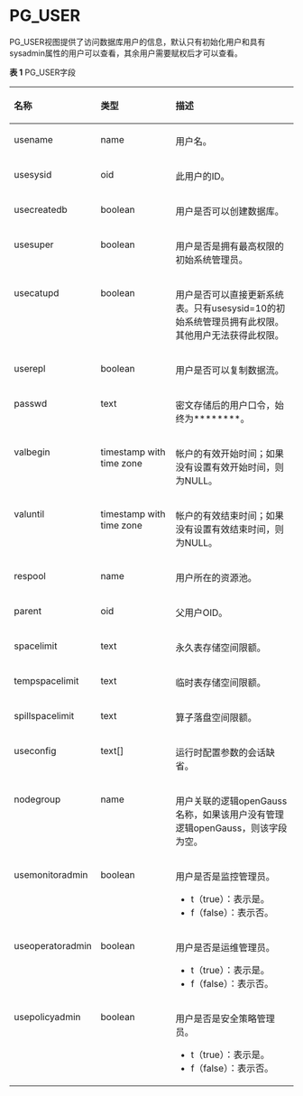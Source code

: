 # PG\_USER

PG\_USER视图提供了访问数据库用户的信息，默认只有初始化用户和具有sysadmin属性的用户可以查看，其余用户需要赋权后才可以查看。

**表 1**  PG\_USER字段

<a name="zh-cn_topic_0283137034_zh-cn_topic_0237122472_zh-cn_topic_0059778611_tbb0de3f5edc64a3796c5876dfe01f652"></a>
<table><thead align="left"><tr id="zh-cn_topic_0283137034_zh-cn_topic_0237122472_zh-cn_topic_0059778611_rae9e0e4d5d494362905b26356ea44457"><th class="cellrowborder" valign="top" width="24.68%" id="mcps1.2.4.1.1"><p id="zh-cn_topic_0283137034_zh-cn_topic_0237122472_zh-cn_topic_0059778611_a220949cefa3145d3b711934ffff84e08"><a name="zh-cn_topic_0283137034_zh-cn_topic_0237122472_zh-cn_topic_0059778611_a220949cefa3145d3b711934ffff84e08"></a><a name="zh-cn_topic_0283137034_zh-cn_topic_0237122472_zh-cn_topic_0059778611_a220949cefa3145d3b711934ffff84e08"></a>名称</p>
</th>
<th class="cellrowborder" valign="top" width="28.01%" id="mcps1.2.4.1.2"><p id="zh-cn_topic_0283137034_zh-cn_topic_0237122472_zh-cn_topic_0059778611_adb1a507cdb4d4656b875656a1d61a3a6"><a name="zh-cn_topic_0283137034_zh-cn_topic_0237122472_zh-cn_topic_0059778611_adb1a507cdb4d4656b875656a1d61a3a6"></a><a name="zh-cn_topic_0283137034_zh-cn_topic_0237122472_zh-cn_topic_0059778611_adb1a507cdb4d4656b875656a1d61a3a6"></a>类型</p>
</th>
<th class="cellrowborder" valign="top" width="47.31%" id="mcps1.2.4.1.3"><p id="zh-cn_topic_0283137034_zh-cn_topic_0237122472_zh-cn_topic_0059778611_ac7d5c917d14746de8839647c506ef0c8"><a name="zh-cn_topic_0283137034_zh-cn_topic_0237122472_zh-cn_topic_0059778611_ac7d5c917d14746de8839647c506ef0c8"></a><a name="zh-cn_topic_0283137034_zh-cn_topic_0237122472_zh-cn_topic_0059778611_ac7d5c917d14746de8839647c506ef0c8"></a>描述</p>
</th>
</tr>
</thead>
<tbody><tr id="zh-cn_topic_0283137034_zh-cn_topic_0237122472_zh-cn_topic_0059778611_rfd56622030de423da439ea47cf94a6b2"><td class="cellrowborder" valign="top" width="24.68%" headers="mcps1.2.4.1.1 "><p id="zh-cn_topic_0283137034_zh-cn_topic_0237122472_zh-cn_topic_0059778611_a52496876e779406d9816371b2b490faf"><a name="zh-cn_topic_0283137034_zh-cn_topic_0237122472_zh-cn_topic_0059778611_a52496876e779406d9816371b2b490faf"></a><a name="zh-cn_topic_0283137034_zh-cn_topic_0237122472_zh-cn_topic_0059778611_a52496876e779406d9816371b2b490faf"></a>usename</p>
</td>
<td class="cellrowborder" valign="top" width="28.01%" headers="mcps1.2.4.1.2 "><p id="zh-cn_topic_0283137034_zh-cn_topic_0237122472_zh-cn_topic_0059778611_a4e908674a9d94e5e9e1ae55a1c26e1f1"><a name="zh-cn_topic_0283137034_zh-cn_topic_0237122472_zh-cn_topic_0059778611_a4e908674a9d94e5e9e1ae55a1c26e1f1"></a><a name="zh-cn_topic_0283137034_zh-cn_topic_0237122472_zh-cn_topic_0059778611_a4e908674a9d94e5e9e1ae55a1c26e1f1"></a>name</p>
</td>
<td class="cellrowborder" valign="top" width="47.31%" headers="mcps1.2.4.1.3 "><p id="zh-cn_topic_0283137034_zh-cn_topic_0237122472_zh-cn_topic_0059778611_a8692f999703a412a900916f3e8767fe0"><a name="zh-cn_topic_0283137034_zh-cn_topic_0237122472_zh-cn_topic_0059778611_a8692f999703a412a900916f3e8767fe0"></a><a name="zh-cn_topic_0283137034_zh-cn_topic_0237122472_zh-cn_topic_0059778611_a8692f999703a412a900916f3e8767fe0"></a>用户名。</p>
</td>
</tr>
<tr id="zh-cn_topic_0283137034_zh-cn_topic_0237122472_zh-cn_topic_0059778611_r43145b59ce9b467fa1783ccd6091e6c0"><td class="cellrowborder" valign="top" width="24.68%" headers="mcps1.2.4.1.1 "><p id="zh-cn_topic_0283137034_zh-cn_topic_0237122472_zh-cn_topic_0059778611_a45c2d2d68498432aae9977d7d7e22fc1"><a name="zh-cn_topic_0283137034_zh-cn_topic_0237122472_zh-cn_topic_0059778611_a45c2d2d68498432aae9977d7d7e22fc1"></a><a name="zh-cn_topic_0283137034_zh-cn_topic_0237122472_zh-cn_topic_0059778611_a45c2d2d68498432aae9977d7d7e22fc1"></a>usesysid</p>
</td>
<td class="cellrowborder" valign="top" width="28.01%" headers="mcps1.2.4.1.2 "><p id="zh-cn_topic_0283137034_zh-cn_topic_0237122472_zh-cn_topic_0059778611_a323e39d2642e444fb3f401eae7c99826"><a name="zh-cn_topic_0283137034_zh-cn_topic_0237122472_zh-cn_topic_0059778611_a323e39d2642e444fb3f401eae7c99826"></a><a name="zh-cn_topic_0283137034_zh-cn_topic_0237122472_zh-cn_topic_0059778611_a323e39d2642e444fb3f401eae7c99826"></a>oid</p>
</td>
<td class="cellrowborder" valign="top" width="47.31%" headers="mcps1.2.4.1.3 "><p id="zh-cn_topic_0283137034_zh-cn_topic_0237122472_zh-cn_topic_0059778611_a12ec70cbdc7a42998db9211910d7d53b"><a name="zh-cn_topic_0283137034_zh-cn_topic_0237122472_zh-cn_topic_0059778611_a12ec70cbdc7a42998db9211910d7d53b"></a><a name="zh-cn_topic_0283137034_zh-cn_topic_0237122472_zh-cn_topic_0059778611_a12ec70cbdc7a42998db9211910d7d53b"></a>此用户的ID。</p>
</td>
</tr>
<tr id="zh-cn_topic_0283137034_zh-cn_topic_0237122472_zh-cn_topic_0059778611_r1f3389ea79e54ae9a669b3b28f69efb6"><td class="cellrowborder" valign="top" width="24.68%" headers="mcps1.2.4.1.1 "><p id="zh-cn_topic_0283137034_zh-cn_topic_0237122472_zh-cn_topic_0059778611_aca01a74838af43f7b8a4461931d9fb44"><a name="zh-cn_topic_0283137034_zh-cn_topic_0237122472_zh-cn_topic_0059778611_aca01a74838af43f7b8a4461931d9fb44"></a><a name="zh-cn_topic_0283137034_zh-cn_topic_0237122472_zh-cn_topic_0059778611_aca01a74838af43f7b8a4461931d9fb44"></a>usecreatedb</p>
</td>
<td class="cellrowborder" valign="top" width="28.01%" headers="mcps1.2.4.1.2 "><p id="zh-cn_topic_0283137034_zh-cn_topic_0237122472_zh-cn_topic_0059778611_a1055eb394a74431cada088d471d8bea0"><a name="zh-cn_topic_0283137034_zh-cn_topic_0237122472_zh-cn_topic_0059778611_a1055eb394a74431cada088d471d8bea0"></a><a name="zh-cn_topic_0283137034_zh-cn_topic_0237122472_zh-cn_topic_0059778611_a1055eb394a74431cada088d471d8bea0"></a><span id="zh-cn_topic_0283137034_zh-cn_topic_0237122472_text1096519713102"><a name="zh-cn_topic_0283137034_zh-cn_topic_0237122472_text1096519713102"></a><a name="zh-cn_topic_0283137034_zh-cn_topic_0237122472_text1096519713102"></a>boolean</span></p>
</td>
<td class="cellrowborder" valign="top" width="47.31%" headers="mcps1.2.4.1.3 "><p id="zh-cn_topic_0283137034_zh-cn_topic_0237122472_zh-cn_topic_0059778611_abf92a1964d8448089b988cd5432c88a2"><a name="zh-cn_topic_0283137034_zh-cn_topic_0237122472_zh-cn_topic_0059778611_abf92a1964d8448089b988cd5432c88a2"></a><a name="zh-cn_topic_0283137034_zh-cn_topic_0237122472_zh-cn_topic_0059778611_abf92a1964d8448089b988cd5432c88a2"></a>用户是否可以创建数据库。</p>
</td>
</tr>
<tr id="zh-cn_topic_0283137034_zh-cn_topic_0237122472_zh-cn_topic_0059778611_refee702064af4f809eb7205bc5136a90"><td class="cellrowborder" valign="top" width="24.68%" headers="mcps1.2.4.1.1 "><p id="zh-cn_topic_0283137034_zh-cn_topic_0237122472_zh-cn_topic_0059778611_a006290e5015b42eabd54ffd8384803d8"><a name="zh-cn_topic_0283137034_zh-cn_topic_0237122472_zh-cn_topic_0059778611_a006290e5015b42eabd54ffd8384803d8"></a><a name="zh-cn_topic_0283137034_zh-cn_topic_0237122472_zh-cn_topic_0059778611_a006290e5015b42eabd54ffd8384803d8"></a>usesuper</p>
</td>
<td class="cellrowborder" valign="top" width="28.01%" headers="mcps1.2.4.1.2 "><p id="zh-cn_topic_0283137034_zh-cn_topic_0237122472_zh-cn_topic_0059778611_a9a4fc10468ef45d09d812584d530c057"><a name="zh-cn_topic_0283137034_zh-cn_topic_0237122472_zh-cn_topic_0059778611_a9a4fc10468ef45d09d812584d530c057"></a><a name="zh-cn_topic_0283137034_zh-cn_topic_0237122472_zh-cn_topic_0059778611_a9a4fc10468ef45d09d812584d530c057"></a><span id="text143929514469"><a name="text143929514469"></a><a name="text143929514469"></a>boolean</span></p>
</td>
<td class="cellrowborder" valign="top" width="47.31%" headers="mcps1.2.4.1.3 "><p id="zh-cn_topic_0283137034_zh-cn_topic_0237122472_zh-cn_topic_0059778611_aba6156b2dc064cd095bff87af63fad1b"><a name="zh-cn_topic_0283137034_zh-cn_topic_0237122472_zh-cn_topic_0059778611_aba6156b2dc064cd095bff87af63fad1b"></a><a name="zh-cn_topic_0283137034_zh-cn_topic_0237122472_zh-cn_topic_0059778611_aba6156b2dc064cd095bff87af63fad1b"></a>用户是否是拥有最高权限的初始系统管理员。</p>
</td>
</tr>
<tr id="zh-cn_topic_0283137034_zh-cn_topic_0237122472_zh-cn_topic_0059778611_ra849cce9d7bb4e62801388bcf330fe37"><td class="cellrowborder" valign="top" width="24.68%" headers="mcps1.2.4.1.1 "><p id="zh-cn_topic_0283137034_zh-cn_topic_0237122472_zh-cn_topic_0059778611_a508cc43912c44891bb5944f9c64677ed"><a name="zh-cn_topic_0283137034_zh-cn_topic_0237122472_zh-cn_topic_0059778611_a508cc43912c44891bb5944f9c64677ed"></a><a name="zh-cn_topic_0283137034_zh-cn_topic_0237122472_zh-cn_topic_0059778611_a508cc43912c44891bb5944f9c64677ed"></a>usecatupd</p>
</td>
<td class="cellrowborder" valign="top" width="28.01%" headers="mcps1.2.4.1.2 "><p id="zh-cn_topic_0283137034_zh-cn_topic_0237122472_zh-cn_topic_0059778611_ad66f409d390c42ac94d062f5cb4aaa5b"><a name="zh-cn_topic_0283137034_zh-cn_topic_0237122472_zh-cn_topic_0059778611_ad66f409d390c42ac94d062f5cb4aaa5b"></a><a name="zh-cn_topic_0283137034_zh-cn_topic_0237122472_zh-cn_topic_0059778611_ad66f409d390c42ac94d062f5cb4aaa5b"></a><span id="text13970952194617"><a name="text13970952194617"></a><a name="text13970952194617"></a>boolean</span></p>
</td>
<td class="cellrowborder" valign="top" width="47.31%" headers="mcps1.2.4.1.3 "><p id="zh-cn_topic_0283137034_zh-cn_topic_0237122472_zh-cn_topic_0059778259_a99ef9ae1689f41f1ac8d15338dd526ae"><a name="zh-cn_topic_0283137034_zh-cn_topic_0237122472_zh-cn_topic_0059778259_a99ef9ae1689f41f1ac8d15338dd526ae"></a><a name="zh-cn_topic_0283137034_zh-cn_topic_0237122472_zh-cn_topic_0059778259_a99ef9ae1689f41f1ac8d15338dd526ae"></a>用户是否可以直接更新系统表。只有usesysid=10的初始系统管理员拥有此权限。其他用户无法获得此权限。</p>
</td>
</tr>
<tr id="zh-cn_topic_0283137034_zh-cn_topic_0237122472_zh-cn_topic_0059778611_r32778ede7f9e4abc99d8d4faaa68de94"><td class="cellrowborder" valign="top" width="24.68%" headers="mcps1.2.4.1.1 "><p id="zh-cn_topic_0283137034_zh-cn_topic_0237122472_zh-cn_topic_0059778611_a01ea128194444831b2f0d932c74b1d0d"><a name="zh-cn_topic_0283137034_zh-cn_topic_0237122472_zh-cn_topic_0059778611_a01ea128194444831b2f0d932c74b1d0d"></a><a name="zh-cn_topic_0283137034_zh-cn_topic_0237122472_zh-cn_topic_0059778611_a01ea128194444831b2f0d932c74b1d0d"></a>userepl</p>
</td>
<td class="cellrowborder" valign="top" width="28.01%" headers="mcps1.2.4.1.2 "><p id="zh-cn_topic_0283137034_zh-cn_topic_0237122472_zh-cn_topic_0059778611_a7a973664a8934e3ea8530f63e56fc4dd"><a name="zh-cn_topic_0283137034_zh-cn_topic_0237122472_zh-cn_topic_0059778611_a7a973664a8934e3ea8530f63e56fc4dd"></a><a name="zh-cn_topic_0283137034_zh-cn_topic_0237122472_zh-cn_topic_0059778611_a7a973664a8934e3ea8530f63e56fc4dd"></a><span id="text1448018559462"><a name="text1448018559462"></a><a name="text1448018559462"></a>boolean</span></p>
</td>
<td class="cellrowborder" valign="top" width="47.31%" headers="mcps1.2.4.1.3 "><p id="zh-cn_topic_0283137034_zh-cn_topic_0237122472_zh-cn_topic_0059778611_a896a562703c14119b20bbdcdc439af33"><a name="zh-cn_topic_0283137034_zh-cn_topic_0237122472_zh-cn_topic_0059778611_a896a562703c14119b20bbdcdc439af33"></a><a name="zh-cn_topic_0283137034_zh-cn_topic_0237122472_zh-cn_topic_0059778611_a896a562703c14119b20bbdcdc439af33"></a>用户是否可以复制数据流。</p>
</td>
</tr>
<tr id="zh-cn_topic_0283137034_zh-cn_topic_0237122472_zh-cn_topic_0059778611_r87612409a14045169b9f7d697a6dee0a"><td class="cellrowborder" valign="top" width="24.68%" headers="mcps1.2.4.1.1 "><p id="zh-cn_topic_0283137034_zh-cn_topic_0237122472_zh-cn_topic_0059778611_a2a39e2a78cf6452bbd44cc3e93492576"><a name="zh-cn_topic_0283137034_zh-cn_topic_0237122472_zh-cn_topic_0059778611_a2a39e2a78cf6452bbd44cc3e93492576"></a><a name="zh-cn_topic_0283137034_zh-cn_topic_0237122472_zh-cn_topic_0059778611_a2a39e2a78cf6452bbd44cc3e93492576"></a>passwd</p>
</td>
<td class="cellrowborder" valign="top" width="28.01%" headers="mcps1.2.4.1.2 "><p id="zh-cn_topic_0283137034_zh-cn_topic_0237122472_zh-cn_topic_0059778611_a8b4cc867699c4b8796a4dd73416f6ee2"><a name="zh-cn_topic_0283137034_zh-cn_topic_0237122472_zh-cn_topic_0059778611_a8b4cc867699c4b8796a4dd73416f6ee2"></a><a name="zh-cn_topic_0283137034_zh-cn_topic_0237122472_zh-cn_topic_0059778611_a8b4cc867699c4b8796a4dd73416f6ee2"></a>text</p>
</td>
<td class="cellrowborder" valign="top" width="47.31%" headers="mcps1.2.4.1.3 "><p id="zh-cn_topic_0283137034_zh-cn_topic_0237122472_zh-cn_topic_0059778611_a5b32e0f52ab948f4b84d2e41428161e1"><a name="zh-cn_topic_0283137034_zh-cn_topic_0237122472_zh-cn_topic_0059778611_a5b32e0f52ab948f4b84d2e41428161e1"></a><a name="zh-cn_topic_0283137034_zh-cn_topic_0237122472_zh-cn_topic_0059778611_a5b32e0f52ab948f4b84d2e41428161e1"></a>密文存储后的用户口令，始终为********。</p>
</td>
</tr>
<tr id="zh-cn_topic_0283137034_zh-cn_topic_0237122472_zh-cn_topic_0059778611_r69d39d638a6846589103afde65539fac"><td class="cellrowborder" valign="top" width="24.68%" headers="mcps1.2.4.1.1 "><p id="zh-cn_topic_0283137034_zh-cn_topic_0237122472_zh-cn_topic_0059778611_a963a714a523a429794e7a29634df10e1"><a name="zh-cn_topic_0283137034_zh-cn_topic_0237122472_zh-cn_topic_0059778611_a963a714a523a429794e7a29634df10e1"></a><a name="zh-cn_topic_0283137034_zh-cn_topic_0237122472_zh-cn_topic_0059778611_a963a714a523a429794e7a29634df10e1"></a>valbegin</p>
</td>
<td class="cellrowborder" valign="top" width="28.01%" headers="mcps1.2.4.1.2 "><p id="zh-cn_topic_0283137034_zh-cn_topic_0237122472_zh-cn_topic_0059778611_a14808ae5a3ad40058710710d6ae06d1d"><a name="zh-cn_topic_0283137034_zh-cn_topic_0237122472_zh-cn_topic_0059778611_a14808ae5a3ad40058710710d6ae06d1d"></a><a name="zh-cn_topic_0283137034_zh-cn_topic_0237122472_zh-cn_topic_0059778611_a14808ae5a3ad40058710710d6ae06d1d"></a>timestamp with time zone</p>
</td>
<td class="cellrowborder" valign="top" width="47.31%" headers="mcps1.2.4.1.3 "><p id="zh-cn_topic_0283137034_zh-cn_topic_0237122472_zh-cn_topic_0059778611_a5ea29aede65240fbbca655a872762360"><a name="zh-cn_topic_0283137034_zh-cn_topic_0237122472_zh-cn_topic_0059778611_a5ea29aede65240fbbca655a872762360"></a><a name="zh-cn_topic_0283137034_zh-cn_topic_0237122472_zh-cn_topic_0059778611_a5ea29aede65240fbbca655a872762360"></a>帐户的有效开始时间；如果没有设置有效开始时间，则为NULL。</p>
</td>
</tr>
<tr id="zh-cn_topic_0283137034_zh-cn_topic_0237122472_zh-cn_topic_0059778611_r156e6dba3d1a47df97f457a9daea27ca"><td class="cellrowborder" valign="top" width="24.68%" headers="mcps1.2.4.1.1 "><p id="zh-cn_topic_0283137034_zh-cn_topic_0237122472_zh-cn_topic_0059778611_a8ccd57fc59b54ea4b2507b7aa4b6fe0f"><a name="zh-cn_topic_0283137034_zh-cn_topic_0237122472_zh-cn_topic_0059778611_a8ccd57fc59b54ea4b2507b7aa4b6fe0f"></a><a name="zh-cn_topic_0283137034_zh-cn_topic_0237122472_zh-cn_topic_0059778611_a8ccd57fc59b54ea4b2507b7aa4b6fe0f"></a>valuntil</p>
</td>
<td class="cellrowborder" valign="top" width="28.01%" headers="mcps1.2.4.1.2 "><p id="zh-cn_topic_0283137034_zh-cn_topic_0237122472_zh-cn_topic_0059778611_afe228ae5fd3d40c88605fefdbe225b43"><a name="zh-cn_topic_0283137034_zh-cn_topic_0237122472_zh-cn_topic_0059778611_afe228ae5fd3d40c88605fefdbe225b43"></a><a name="zh-cn_topic_0283137034_zh-cn_topic_0237122472_zh-cn_topic_0059778611_afe228ae5fd3d40c88605fefdbe225b43"></a>timestamp with time zone</p>
</td>
<td class="cellrowborder" valign="top" width="47.31%" headers="mcps1.2.4.1.3 "><p id="zh-cn_topic_0283137034_zh-cn_topic_0237122472_zh-cn_topic_0059778611_a5fd05a5916c14c3a9f5d32a66ce0def0"><a name="zh-cn_topic_0283137034_zh-cn_topic_0237122472_zh-cn_topic_0059778611_a5fd05a5916c14c3a9f5d32a66ce0def0"></a><a name="zh-cn_topic_0283137034_zh-cn_topic_0237122472_zh-cn_topic_0059778611_a5fd05a5916c14c3a9f5d32a66ce0def0"></a>帐户的有效结束时间；如果没有设置有效结束时间，则为NULL。</p>
</td>
</tr>
<tr id="zh-cn_topic_0283137034_zh-cn_topic_0237122472_zh-cn_topic_0059778611_ra43812e91f80430883bc4a793ca003ca"><td class="cellrowborder" valign="top" width="24.68%" headers="mcps1.2.4.1.1 "><p id="zh-cn_topic_0283137034_zh-cn_topic_0237122472_zh-cn_topic_0059778611_aae6e5484e9514ac4b8d9afe4a092aac8"><a name="zh-cn_topic_0283137034_zh-cn_topic_0237122472_zh-cn_topic_0059778611_aae6e5484e9514ac4b8d9afe4a092aac8"></a><a name="zh-cn_topic_0283137034_zh-cn_topic_0237122472_zh-cn_topic_0059778611_aae6e5484e9514ac4b8d9afe4a092aac8"></a>respool</p>
</td>
<td class="cellrowborder" valign="top" width="28.01%" headers="mcps1.2.4.1.2 "><p id="zh-cn_topic_0283137034_zh-cn_topic_0237122472_zh-cn_topic_0059778611_a341c1e567e9c46c19d19ebdfc03d5d65"><a name="zh-cn_topic_0283137034_zh-cn_topic_0237122472_zh-cn_topic_0059778611_a341c1e567e9c46c19d19ebdfc03d5d65"></a><a name="zh-cn_topic_0283137034_zh-cn_topic_0237122472_zh-cn_topic_0059778611_a341c1e567e9c46c19d19ebdfc03d5d65"></a>name</p>
</td>
<td class="cellrowborder" valign="top" width="47.31%" headers="mcps1.2.4.1.3 "><p id="zh-cn_topic_0283137034_zh-cn_topic_0237122472_zh-cn_topic_0059778611_ad016eccebf554befbe40cfddb03fd058"><a name="zh-cn_topic_0283137034_zh-cn_topic_0237122472_zh-cn_topic_0059778611_ad016eccebf554befbe40cfddb03fd058"></a><a name="zh-cn_topic_0283137034_zh-cn_topic_0237122472_zh-cn_topic_0059778611_ad016eccebf554befbe40cfddb03fd058"></a>用户所在的资源池。</p>
</td>
</tr>
<tr id="zh-cn_topic_0283137034_zh-cn_topic_0237122472_zh-cn_topic_0059778611_row383068515643"><td class="cellrowborder" valign="top" width="24.68%" headers="mcps1.2.4.1.1 "><p id="zh-cn_topic_0283137034_zh-cn_topic_0237122472_zh-cn_topic_0059778611_p4185010015643"><a name="zh-cn_topic_0283137034_zh-cn_topic_0237122472_zh-cn_topic_0059778611_p4185010015643"></a><a name="zh-cn_topic_0283137034_zh-cn_topic_0237122472_zh-cn_topic_0059778611_p4185010015643"></a>parent</p>
</td>
<td class="cellrowborder" valign="top" width="28.01%" headers="mcps1.2.4.1.2 "><p id="zh-cn_topic_0283137034_zh-cn_topic_0237122472_zh-cn_topic_0059778611_p3441490215643"><a name="zh-cn_topic_0283137034_zh-cn_topic_0237122472_zh-cn_topic_0059778611_p3441490215643"></a><a name="zh-cn_topic_0283137034_zh-cn_topic_0237122472_zh-cn_topic_0059778611_p3441490215643"></a>oid</p>
</td>
<td class="cellrowborder" valign="top" width="47.31%" headers="mcps1.2.4.1.3 "><p id="zh-cn_topic_0283137034_zh-cn_topic_0237122472_zh-cn_topic_0059778611_p3614369315643"><a name="zh-cn_topic_0283137034_zh-cn_topic_0237122472_zh-cn_topic_0059778611_p3614369315643"></a><a name="zh-cn_topic_0283137034_zh-cn_topic_0237122472_zh-cn_topic_0059778611_p3614369315643"></a>父用户OID。</p>
</td>
</tr>
<tr id="zh-cn_topic_0283137034_zh-cn_topic_0237122472_zh-cn_topic_0059778611_row461410491579"><td class="cellrowborder" valign="top" width="24.68%" headers="mcps1.2.4.1.1 "><p id="zh-cn_topic_0283137034_zh-cn_topic_0237122472_zh-cn_topic_0059778611_p464374871579"><a name="zh-cn_topic_0283137034_zh-cn_topic_0237122472_zh-cn_topic_0059778611_p464374871579"></a><a name="zh-cn_topic_0283137034_zh-cn_topic_0237122472_zh-cn_topic_0059778611_p464374871579"></a>spacelimit</p>
</td>
<td class="cellrowborder" valign="top" width="28.01%" headers="mcps1.2.4.1.2 "><p id="zh-cn_topic_0283137034_zh-cn_topic_0237122472_zh-cn_topic_0059778611_p33400731579"><a name="zh-cn_topic_0283137034_zh-cn_topic_0237122472_zh-cn_topic_0059778611_p33400731579"></a><a name="zh-cn_topic_0283137034_zh-cn_topic_0237122472_zh-cn_topic_0059778611_p33400731579"></a>text</p>
</td>
<td class="cellrowborder" valign="top" width="47.31%" headers="mcps1.2.4.1.3 "><p id="zh-cn_topic_0283137034_zh-cn_topic_0237122472_zh-cn_topic_0059778611_p21104791579"><a name="zh-cn_topic_0283137034_zh-cn_topic_0237122472_zh-cn_topic_0059778611_p21104791579"></a><a name="zh-cn_topic_0283137034_zh-cn_topic_0237122472_zh-cn_topic_0059778611_p21104791579"></a>永久表存储空间限额。</p>
</td>
</tr>
<tr id="zh-cn_topic_0283137034_zh-cn_topic_0237122472_row16589194104013"><td class="cellrowborder" valign="top" width="24.68%" headers="mcps1.2.4.1.1 "><p id="zh-cn_topic_0283137034_zh-cn_topic_0237122472_p1158910404014"><a name="zh-cn_topic_0283137034_zh-cn_topic_0237122472_p1158910404014"></a><a name="zh-cn_topic_0283137034_zh-cn_topic_0237122472_p1158910404014"></a>tempspacelimit</p>
</td>
<td class="cellrowborder" valign="top" width="28.01%" headers="mcps1.2.4.1.2 "><p id="zh-cn_topic_0283137034_zh-cn_topic_0237122472_p14589940409"><a name="zh-cn_topic_0283137034_zh-cn_topic_0237122472_p14589940409"></a><a name="zh-cn_topic_0283137034_zh-cn_topic_0237122472_p14589940409"></a>text</p>
</td>
<td class="cellrowborder" valign="top" width="47.31%" headers="mcps1.2.4.1.3 "><p id="zh-cn_topic_0283137034_zh-cn_topic_0237122472_p55891049404"><a name="zh-cn_topic_0283137034_zh-cn_topic_0237122472_p55891049404"></a><a name="zh-cn_topic_0283137034_zh-cn_topic_0237122472_p55891049404"></a>临时表存储空间限额。</p>
</td>
</tr>
<tr id="zh-cn_topic_0283137034_zh-cn_topic_0237122472_row17231359408"><td class="cellrowborder" valign="top" width="24.68%" headers="mcps1.2.4.1.1 "><p id="zh-cn_topic_0283137034_zh-cn_topic_0237122472_p4231456405"><a name="zh-cn_topic_0283137034_zh-cn_topic_0237122472_p4231456405"></a><a name="zh-cn_topic_0283137034_zh-cn_topic_0237122472_p4231456405"></a>spillspacelimit</p>
</td>
<td class="cellrowborder" valign="top" width="28.01%" headers="mcps1.2.4.1.2 "><p id="zh-cn_topic_0283137034_zh-cn_topic_0237122472_p42313524017"><a name="zh-cn_topic_0283137034_zh-cn_topic_0237122472_p42313524017"></a><a name="zh-cn_topic_0283137034_zh-cn_topic_0237122472_p42313524017"></a>text</p>
</td>
<td class="cellrowborder" valign="top" width="47.31%" headers="mcps1.2.4.1.3 "><p id="zh-cn_topic_0283137034_zh-cn_topic_0237122472_p6231594013"><a name="zh-cn_topic_0283137034_zh-cn_topic_0237122472_p6231594013"></a><a name="zh-cn_topic_0283137034_zh-cn_topic_0237122472_p6231594013"></a>算子落盘空间限额。</p>
</td>
</tr>
<tr id="zh-cn_topic_0283137034_zh-cn_topic_0237122472_zh-cn_topic_0059778611_r795fec510dd14dd8bcf8b359421b619c"><td class="cellrowborder" valign="top" width="24.68%" headers="mcps1.2.4.1.1 "><p id="zh-cn_topic_0283137034_zh-cn_topic_0237122472_zh-cn_topic_0059778611_a74632df9487d4c4bb1e06774daf81d1c"><a name="zh-cn_topic_0283137034_zh-cn_topic_0237122472_zh-cn_topic_0059778611_a74632df9487d4c4bb1e06774daf81d1c"></a><a name="zh-cn_topic_0283137034_zh-cn_topic_0237122472_zh-cn_topic_0059778611_a74632df9487d4c4bb1e06774daf81d1c"></a>useconfig</p>
</td>
<td class="cellrowborder" valign="top" width="28.01%" headers="mcps1.2.4.1.2 "><p id="zh-cn_topic_0283137034_zh-cn_topic_0237122472_zh-cn_topic_0059778611_a4616d729ddcc41adba8d644b2fa1e0f1"><a name="zh-cn_topic_0283137034_zh-cn_topic_0237122472_zh-cn_topic_0059778611_a4616d729ddcc41adba8d644b2fa1e0f1"></a><a name="zh-cn_topic_0283137034_zh-cn_topic_0237122472_zh-cn_topic_0059778611_a4616d729ddcc41adba8d644b2fa1e0f1"></a>text[]</p>
</td>
<td class="cellrowborder" valign="top" width="47.31%" headers="mcps1.2.4.1.3 "><p id="zh-cn_topic_0283137034_zh-cn_topic_0237122472_zh-cn_topic_0059778611_af38085fb2e844f6c94bd332dcca0903e"><a name="zh-cn_topic_0283137034_zh-cn_topic_0237122472_zh-cn_topic_0059778611_af38085fb2e844f6c94bd332dcca0903e"></a><a name="zh-cn_topic_0283137034_zh-cn_topic_0237122472_zh-cn_topic_0059778611_af38085fb2e844f6c94bd332dcca0903e"></a>运行时配置参数的会话缺省。</p>
</td>
</tr>
<tr id="zh-cn_topic_0283137034_zh-cn_topic_0237122472_row3383125316230"><td class="cellrowborder" valign="top" width="24.68%" headers="mcps1.2.4.1.1 "><p id="zh-cn_topic_0283137034_zh-cn_topic_0237122472_p038365316230"><a name="zh-cn_topic_0283137034_zh-cn_topic_0237122472_p038365316230"></a><a name="zh-cn_topic_0283137034_zh-cn_topic_0237122472_p038365316230"></a>nodegroup</p>
</td>
<td class="cellrowborder" valign="top" width="28.01%" headers="mcps1.2.4.1.2 "><p id="zh-cn_topic_0283137034_zh-cn_topic_0237122472_p1638355314230"><a name="zh-cn_topic_0283137034_zh-cn_topic_0237122472_p1638355314230"></a><a name="zh-cn_topic_0283137034_zh-cn_topic_0237122472_p1638355314230"></a>name</p>
</td>
<td class="cellrowborder" valign="top" width="47.31%" headers="mcps1.2.4.1.3 "><p id="zh-cn_topic_0283137034_zh-cn_topic_0237122472_p23836535234"><a name="zh-cn_topic_0283137034_zh-cn_topic_0237122472_p23836535234"></a><a name="zh-cn_topic_0283137034_zh-cn_topic_0237122472_p23836535234"></a>用户关联的逻辑<span id="text179123126198"><a name="text179123126198"></a><a name="text179123126198"></a>openGauss</span>名称，如果该用户没有管理逻辑<span id="text1741521935"><a name="text1741521935"></a><a name="text1741521935"></a>openGauss</span>，则该字段为空。</p>
</td>
</tr>
<tr id="row5334173912326"><td class="cellrowborder" valign="top" width="24.68%" headers="mcps1.2.4.1.1 "><p id="p20734171716349"><a name="p20734171716349"></a><a name="p20734171716349"></a>usemonitoradmin</p>
</td>
<td class="cellrowborder" valign="top" width="28.01%" headers="mcps1.2.4.1.2 "><p id="p147341175341"><a name="p147341175341"></a><a name="p147341175341"></a>boolean</p>
</td>
<td class="cellrowborder" valign="top" width="47.31%" headers="mcps1.2.4.1.3 "><p id="p157342017173418"><a name="p157342017173418"></a><a name="p157342017173418"></a>用户是否是监控管理员。</p>
<a name="ul1563875913503"></a><a name="ul1563875913503"></a><ul id="ul1563875913503"><li>t（true）：表示是。</li><li>f（false）：表示否。</li></ul>
</td>
</tr>
<tr id="row204785368321"><td class="cellrowborder" valign="top" width="24.68%" headers="mcps1.2.4.1.1 "><p id="p8605142113413"><a name="p8605142113413"></a><a name="p8605142113413"></a>useoperatoradmin</p>
</td>
<td class="cellrowborder" valign="top" width="28.01%" headers="mcps1.2.4.1.2 "><p id="p56055217340"><a name="p56055217340"></a><a name="p56055217340"></a>boolean</p>
</td>
<td class="cellrowborder" valign="top" width="47.31%" headers="mcps1.2.4.1.3 "><p id="p3605152143417"><a name="p3605152143417"></a><a name="p3605152143417"></a>用户是否是运维管理员。</p>
<a name="ul694311013516"></a><a name="ul694311013516"></a><ul id="ul694311013516"><li>t（true）：表示是。</li><li>f（false）：表示否。</li></ul>
</td>
</tr>
<tr id="row1931123313220"><td class="cellrowborder" valign="top" width="24.68%" headers="mcps1.2.4.1.1 "><p id="p82201725103415"><a name="p82201725103415"></a><a name="p82201725103415"></a>usepolicyadmin</p>
</td>
<td class="cellrowborder" valign="top" width="28.01%" headers="mcps1.2.4.1.2 "><p id="p522017252344"><a name="p522017252344"></a><a name="p522017252344"></a>boolean</p>
</td>
<td class="cellrowborder" valign="top" width="47.31%" headers="mcps1.2.4.1.3 "><p id="p522192513342"><a name="p522192513342"></a><a name="p522192513342"></a>用户是否是安全策略管理员。</p>
<a name="ul18625455118"></a><a name="ul18625455118"></a><ul id="ul18625455118"><li>t（true）：表示是。</li><li>f（false）：表示否。</li></ul>
</td>
</tr>
</tbody>
</table>
